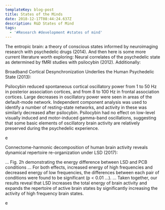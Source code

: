 ```yaml
---
templateKey: blog-post
title: States of the Minds
date: 2018-12-17T08:44:24.637Z
description: R&D States of Mind
tags:
  - '#Research #development #states of mind'
---
```

The entropic brain: a theory of conscious states informed by neuroimaging research with psychedelic drugs (2014). And then here is some more current literature worth exploring: Neural correlates of the psychedelic state as determined by fMRI studies with psilocybin (2012). Additionally:



Broadband Cortical Desynchronization Underlies the Human Psychedelic State (2013):



Psilocybin reduced spontaneous cortical oscillatory power from 1 to 50 Hz in posterior association cortices, and from 8 to 100 Hz in frontal association cortices. Large decreases in oscillatory power were seen in areas of the default-mode network. Independent component analysis was used to identify a number of resting-state networks, and activity in these was similarly decreased after psilocybin. Psilocybin had no effect on low-level visually induced and motor-induced gamma-band oscillations, suggesting that some basic elements of oscillatory brain activity are relatively preserved during the psychedelic experience.



e



Connectome-harmonic decomposition of human brain activity reveals dynamical repertoire re-organization under LSD (2017):



... Fig. 2h demonstrating the energy difference between LSD and PCB conditions ... For both effects, increased energy of high frequencies and decreased energy of low frequencies, the differences between each pair of conditions were found to be significant (p < 0.01 ...). ... Taken together, our results reveal that LSD increases the total energy of brain activity and expands the repertoire of active brain states by significantly increasing the activity of high frequency brain states.



e

